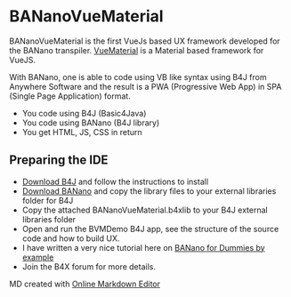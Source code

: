 # BANanoVueMaterial

BANanoVueMaterial is the first VueJs based UX framework developed for the BANano transpiler. [VueMaterial](https://vuematerial.io/) is a Material based framework for VueJS.

With BANano, one is able to code using VB like syntax using B4J from Anywhere Software and the result is a PWA (Progressive Web App) in SPA (Single Page Application) format.

- You code using B4J (Basic4Java)
- You code using BANano (B4J library)
- You get HTML, JS, CSS in return

## Preparing the IDE

- [Download B4J](https://www.b4x.com/b4j.html) and follow the instructions to install
- [Download BANano](https://www.b4x.com/android/forum/threads/banano-website-app-wpa-library-with-abstract-designer-support.99740/#content) and copy the library files to your external libraries folder for B4J
- Copy the attached BANanoVueMaterial.b4xlib to your B4J external libraries folder
- Open and run the BVMDemo B4J app, see the structure of the source code and how to build UX.
- I have written a very nice tutorial here on [BANano for Dummies by example](https://www.b4x.com/android/forum/threads/banano-for-dummies-by-example.108722/#content)
- Join the B4X forum for more details.


MD created with [Online Markdown Editor](https://mkdown.now.sh/)
